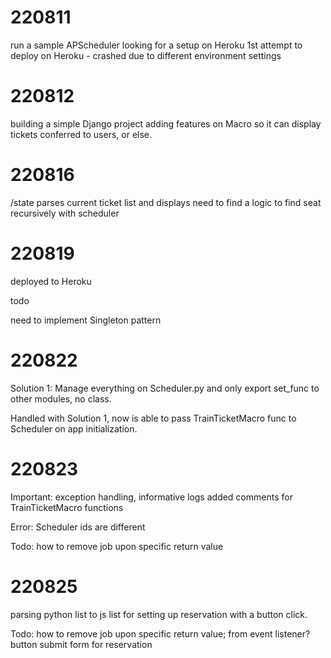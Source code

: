 # 220811

run a sample APScheduler
looking for a setup on Heroku
1st attempt to deploy on Heroku - crashed due to different environment settings

# 220812

building a simple Django project
adding features on Macro so it can display tickets conferred to users, or else.

# 220816

/state parses current ticket list and displays
need to find a logic to find seat recursively with scheduler

# 220819

deployed to Heroku

todo

need to implement Singleton pattern

# 220822

Solution 1: Manage everything on Scheduler.py and only export set_func to other modules, no class.

Handled with Solution 1, now is able to pass TrainTicketMacro func to Scheduler on app initialization.

# 220823

Important: exception handling, informative logs
added comments for TrainTicketMacro functions

Error:
Scheduler ids are different

Todo:
how to remove job upon specific return value

# 220825

parsing python list to js list for setting up reservation with a button click.

Todo:
how to remove job upon specific return value; from event listener?
button submit form for reservation
